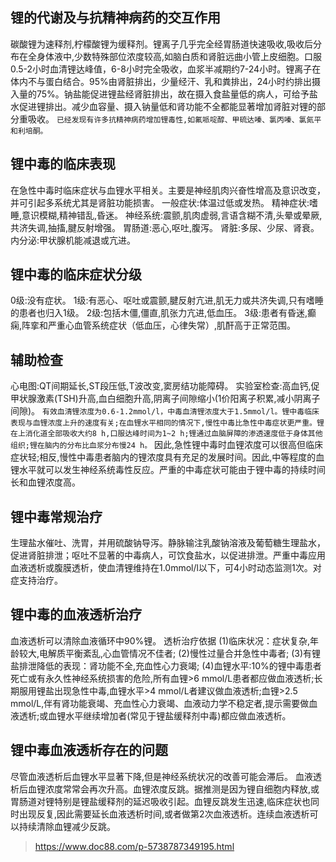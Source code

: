 ## 锂的代谢及与抗精神病药的交互作用
碳酸锂为速释剂,柠檬酸锂为缓释剂。锂离子几乎完全经胃肠道快速吸收,吸收后分布在全身体液中,少数特殊部位浓度较高,如脑白质和肾脏远曲小管上皮细胞。口服0.5-2小时血清锂达峰值，6-8小时完全吸收，血浆半减期约7-24小时。锂离子在体内不与蛋白结合。95%由肾脏排出，少量经汗、乳和粪排出，24小时约排出摄入量的75%。钠盐能促进锂盐经肾脏排出，故在摄入食盐量低的病人，可给予盐水促进锂排出。减少血容量、摄入钠量低和肾功能不全都能显著增加肾脏对锂的部分重吸收。
`
已经发现有许多抗精神病药增加锂毒性,如氟哌啶醇、甲硫达嗪、氯丙嗪、氯氮平和利培酮。
`

## 锂中毒的临床表现
在急性中毒时临床症状与血锂水平相关。主要是神经肌肉兴奋性增高及意识改变，并可引起多系统尤其是肾脏功能损害。
一般症状:体温过低或发热。
精神症状:嗜睡,意识模糊,精神错乱,昏迷。
神经系统:震颤,肌肉虚弱,言语含糊不清,头晕或晕厥,共济失调,抽搐,腱反射增强。
胃肠道:恶心,呕吐,腹泻。
肾脏:多尿、少尿、肾衰。
内分泌:甲状腺机能减退或亢进。
## 锂中毒的临床症状分级
0级:没有症状。
1级:有恶心、呕吐或震颤,腱反射亢进,肌无力或共济失调,只有嗜睡的患者也归入1级。
2级:包括木僵,僵直,肌张力亢进,低血压。
3级:患者有昏迷,癫痫,阵挛和严重心血管系统症状（低血压，心律失常）,肌酐高于正常范围。
## 辅助检查
心电图:QT间期延长,ST段压低,T波改变,窦房结功能障碍。
实验室检查:高血钙,促甲状腺激素(TSH)升高,血白细胞升高,阴离子间隙缩小(1价阳离子积累,减小阴离子间隙)。
`
有效血清锂浓度为0.6-1.2mmol/l，中毒血清锂浓度大于1.5mmol/l。锂中毒临床表现与血锂浓度上升的速度有关;在血锂水平相同的情况下,慢性中毒比急性中毒症状更严重。锂在上消化道全部吸收大约8 h,口服达峰时间为1~2 h;锂通过血脑屏障的渗透速度低于身体其他组织;锂在脑内的分布比血浆分布慢24 h。
`
因此,急性锂中毒时血锂浓度可以很高但临床症状轻;相反,慢性中毒患者脑内的锂浓度具有充足的发展时间。因此,中等程度的血锂水平就可以发生神经系统毒性反应。严重的中毒症状可能由于锂中毒的持续时间长和血锂浓度高。

## 锂中毒常规治疗
生理盐水催吐、洗胃，并用硫酸钠导泻。静脉输注乳酸钠溶液及葡萄糖生理盐水，促进肾脏排泄；呕吐不显著的中毒病人，可饮食盐水，以促进排泄。严重中毒应用血液透析或腹膜透析，使血清锂维持在1.0mmol/l以下，可4小时动态监测1次。对症支持治疗。
##  锂中毒的血液透析治疗
血液透析可以清除血液循环中90%锂。
透析治疗依据
(1)临床状况：症状复杂,年龄较大,电解质平衡紊乱,心血管情况不佳者;
(2)慢性过量合并急性中毒者;
(3)有锂盐排泄降低的表现：肾功能不全,充血性心力衰竭;
(4)血锂水平:10%的锂中毒患者死亡或有永久性神经系统损害的危险,所有血锂>6 mmol/L患者都应做血液透析;长期服用锂盐出现急性中毒,血锂水平>4 mmol/L者建议做血液透析;血锂>2.5 mmol/L,伴有肾功能衰竭、充血性心力衰竭、血液动力学不稳定者,提示需要做血液透析;或血锂水平继续增加者(常见于锂盐缓释剂中毒)都应做血液透析。
## 锂中毒血液透析存在的问题
尽管血液透析后血锂水平显著下降,但是神经系统状况的改善可能会滞后。
血液透析后血锂浓度常常会再次升高。血锂浓度反跳。据推测是因为锂自细胞内释放,或胃肠道对锂特别是锂盐缓释剂的延迟吸收引起。血锂反跳发生迅速,临床症状也同时出现反复,因此需要延长血液透析时间,或者做第2次血液透析。连续血液透析可以持续清除血锂减少反跳。

> https://www.doc88.com/p-5738787349195.html
